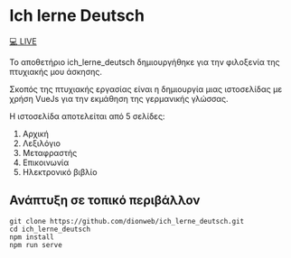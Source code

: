 # Ich lerne Deutsch

[:computer: LIVE](https://ichlernedeutsch.info/)

Το αποθετήριο ich_lerne_deutsch δημιουργήθηκε για την φιλοξενία της πτυχιακής μου άσκησης.

Σκοπός της πτυχιακής εργασίας είναι η δημιουργία μιας ιστοσελίδας με χρήση VueJs για την εκμάθηση της γερμανικής γλώσσας.

Η ιστοσελίδα αποτελείται από 5 σελίδες:

1. Αρχική
2. Λεξιλόγιο
3. Μεταφραστής
4. Επικοινωνία
5. Ηλεκτρονικό βιβλίο

## Ανάπτυξη σε τοπικό περιβάλλον

```
git clone https://github.com/dionweb/ich_lerne_deutsch.git
cd ich_lerne_deutsch
npm install
npm run serve
```
